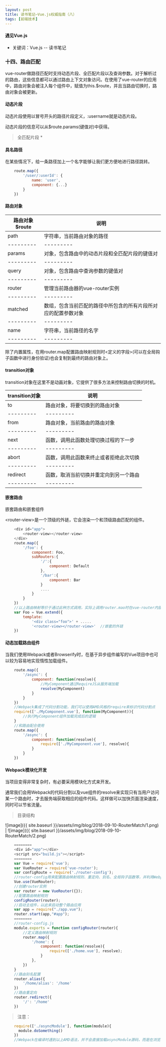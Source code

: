 ```yaml
---
layout: post
title: 读书笔记—Vue.js权威指南（八）
tags: [前端技术]
---
```

#### 遇见Vue.js

* 关键词：Vue.js -- 读书笔记

### 十四、路由匹配

vue-router做路径匹配时支持动态片段、全匹配片段以及查询参数。对于解析过的路由，这些信息都可以通过路由上下文对象访问。在使用了vue-router的应用中，路由对象会被注入每个组件中，赋值为this.$route，并且当路由切换时，路由对象会被更新。

#### 动态片段

动态片段使用以冒号开头的路径片段定义，:username就是动态片段。

动态片段的信息可以从$route.params(键值对)中获得。

> 全匹配片段 *

#### 具名路径

在某些情况下，给一条路径加上一个名字能够让我们更方便地进行路径跳转。

```javascript
    route.map({
        '/user/:userId': {
            name: 'user',
            component: {...}
        }
    })
```

#### 路由对象

路由对象$route  | 说明
--------- | ---------
path  | 字符串，当前路由对象的路径
--------- | ---------
params  | 对象，包含路由中的动态片段和全匹配片段的键值对
--------- | ---------
query  | 对象，包含路由中查询参数的键值对
--------- | ---------
router  | 管理当前路由器的vue-router实例
--------- | ---------
matched  | 数组，包含当前匹配的路径中所包含的所有片段所对应的配置参数对象
--------- | ---------
name  | 字符串，当前路径的名字
--------- | ---------

除了内置属性，在用router.map配置路由映射规则时<定义的字段>(可以在全局钩子函数中进行身份验证)也会复制到最终的路由对象上。

#### transition对象

transition对象在这里不是动画对象，它提供了很多方法来控制路由切换的时机。

transition对象  | 说明
--------- | ---------
to  | 路由对象，将要切换到的路由对象
--------- | ---------
from  | 路由对象，当前路由的路由对象
--------- | ---------
next  | 函数，调用此函数处理切换过程的下一步
--------- | ---------
abort  | 函数，调用此函数来终止或者拒绝此次切换
--------- | ---------
redirect  | 函数，取消当前切换并重定向到另一个路由
--------- | ---------

#### 嵌套路由

嵌套路由和嵌套组件

\<router-view\>是一个顶级的外链，它会渲染一个和顶级路由匹配的组件。

```javascript
    <div id="app">
        <router-view></router-view>
    </div>
    route.map({
        '/foo': {
            component: Foo,
            subRouters:{
                '/':{
                    component: Default
                },
                '/bar':{
                    component: Bar
                }
                ....
            }
        }
    })
    //以上路由映射等价于通过此种方式调用，实际上调用router.mao时在vue-router内部会对每个键值对调用router.on方法来完成路由规则映射
    var Foo = Vue.extend({
        template:
            '<div class="foo">' + .....
            '<router-view></router-view>'  //嵌套的外链
    })
```

#### 动态加载路由组件

当我们使用Webpack或者Browserify时，在基于异步组件编写的Vue项目中也可以较为容易地实现惰性加载组件。

```javascript
    route.map({
        '/async': {
            component: function(resolve){
                //MyComponent通过RequireJS从服务端加载
                resolve(MyComponent)
            }
        }
    })
    //Webpack集成了代码分割功能，我们可以使用AMD风格的require来标识代码分割点
    require(['./MyComponent.vue'], function(MyComponent)){
        //执行MyComponent组件加载完成后的逻辑
    }
    //和路由配合使用
    route.map({
        '/async': {
            component: function(resolve){
                require(['./MyComponent.vue'], resolve){
            }
        }
    })
```

#### Webpack模块化开发

当项目变得非常复杂时，有必要采用模块化方式来开发。

通常我们会用Webpack的代码分割以及vue组件的resolve来实现只有当用户访问某一个路由时，才去服务端获取相应的组件代码。这样做可以加快页面渲染速度，同时可以节省流量。

> 目录结构

![image]({{ site.baseurl }}/assets/img/blog/2018-09-10-RouterMatch/1.png) | ![image]({{ site.baseurl }}/assets/img/blog/2018-09-10-RouterMatch/2.png)

```javascript
    ========
    <div id="app"></div>
    <script src="build.js"></script>
    ========
    var Vue = require('vue');
    var VueRouter = require('vue-router');
    var configRoute = require('./router-config');
    //router-config用来配置路由映射规则、重定向、别名、全局钩子函数等，并利用Webpack的代码分割功能和vue-router的组件动态resolve的功能提供组件的动态加载
    Vue.use(VueRouter);
    //创建router实例
    var router = new VueRouter({});
    //配置路由映射规则
    configRouter(router);
    //启动主组件，以此来启动整个路由应用
    var app = require("./app.vue");
    router.start(app,"#app");
    ========
    //router-config.js
    module.exports = function configRouter(router){
        //定义路由映射规则
        router.map({
            '/home': {
                component: function(resolve){
                    require(['./home.vue'], resolve);
                }
            },
        })
    }
    //路由别名配置
    router.alias({
        '/home/alias': '/home'
    })
    //路由重定向
    router.redirect({
        '/': '/home'
    })
```

> 注意：

```javascript
    require(['./asyncModule'], function(module){
      module.doSomething()
    })
    //Webpack在编译时遇到以上AMD语法，并不会直接加载asyncModule源码，而是在浏览器中执行到此处时，才会去服务端动态加载，加载完后会执行回调方法，回调接受的参数是请求的module

```












